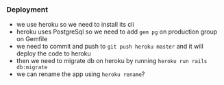 

### Deployment

- we use heroku so we need to install its cli
- heroku uses PostgreSql so we need to add `gem pg` on production group on Gemfile
- we need to commit and push to `git push heroku master` and it will deploy the code to heroku
- then we need to migrate db on heroku by running `heroku run rails db:migrate`
- we can rename the app using `heroku rename`?
